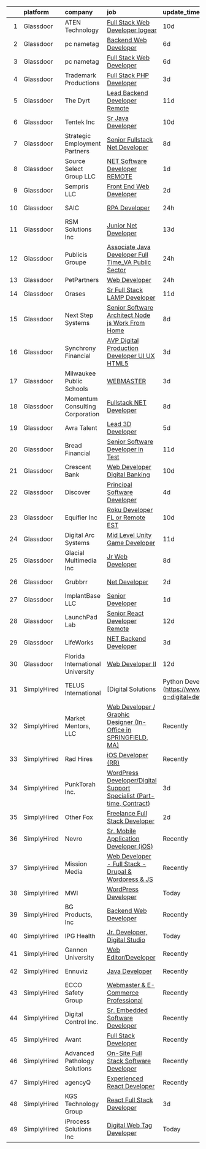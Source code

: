 

|    | platform    | company                          | job                                                                                                                                                                                                                                                                                                                                                                                                                                                                                                                                                                                                                                                                                                                                                                                                                                                                                                                                                                                                                                                                                                                                                                                                                                                                                                                                                                                                                                                                                                                                                                                                                                  | update_time   | location              |
|---:|:------------|:---------------------------------|:-------------------------------------------------------------------------------------------------------------------------------------------------------------------------------------------------------------------------------------------------------------------------------------------------------------------------------------------------------------------------------------------------------------------------------------------------------------------------------------------------------------------------------------------------------------------------------------------------------------------------------------------------------------------------------------------------------------------------------------------------------------------------------------------------------------------------------------------------------------------------------------------------------------------------------------------------------------------------------------------------------------------------------------------------------------------------------------------------------------------------------------------------------------------------------------------------------------------------------------------------------------------------------------------------------------------------------------------------------------------------------------------------------------------------------------------------------------------------------------------------------------------------------------------------------------------------------------------------------------------------------------|:--------------|:----------------------|
|  1 | Glassdoor   | ATEN Technology                  | [Full Stack Web Developer  Iogear ](https://www.glassdoor.com/partner/jobListing.htm?pos=128&ao=1110586&s=58&guid=000001817ab50c20b462eef1c02736a3&src=GD_JOB_AD&t=SR&vt=w&ea=1&cs=1_d4c2e3cd&cb=1655621094843&jobListingId=1007925932498&cpc=87A0A889578C8297&jrtk=3-0-1g5tba32im6rj801-1g5tba32vhaqm800-3266aa13e67d76dd--6NYlbfkN0C0P8FhcjLbx-a9W6kInQRp5Gs6MwFqoj_2HpCN6kK0c_XF_QeJhIGskDCXNahPUKbx614mCGAbkKNefIyOS0fw2F-jGHb8gFfm2qF6cJljmIe7qko4H_8-Caki7Z3erbU4TQ_14iFvMXZcCMHgWJ39iUSctM4xcnR8bFqCWvEHYcOHLuHDQcLvTiNL4XDO5W_Ge9EUvbX_wgXz33ZHSvKiXW-fBr_XjKbLfMZiQZs12QZ2pl9d4rxiYX5m4ZkzNE0cNavZ3Volh4ZLXkaPlpZcit0rE0ISu3rnrtNDXdcukYFQg5eKa1q1aaQJ6xyVCu7tiT1Ps48Y_zu6ej0duotBY0RmfANNIRyI3c5ScaDNgeTmeXisyzC6s6isYoIfcA1PWh1zwwD-mdmcluHzMQuO2ZJ-6hJT6gIl4r3InjqX3ToL6LkRDf7B6brEA3BAKnBV1UZAk_M3W641lb6yUk-yV6HukTaJD2vtBCmfdmnVgK1Py62dYVFLrQctNWWOL4s88fcZqhBuHAdkFJGzKcI6)                                                                                                                                                                                                                                                                                                                                                                                                                                                                                                                                                                                                                                                                                                                                         | 10d           | Remote                |
|  2 | Glassdoor   | pc nametag                       | [Backend Web Developer](https://www.glassdoor.com/partner/jobListing.htm?pos=109&ao=1110586&s=58&guid=000001817ab50c20b462eef1c02736a3&src=GD_JOB_AD&t=SR&vt=w&ea=1&cs=1_220fc474&cb=1655621094841&jobListingId=1007933868549&cpc=2C031D2D3FF29DE7&jrtk=3-0-1g5tba32im6rj801-1g5tba32vhaqm800-82c0b8b9f3275a6d--6NYlbfkN0DFd_m-NIxEdI9JF7hdQI8W9oUdxZLpU-FyRCny2N2m2r4NgZBvXEpIcr2CBnrzprn8CZ9AoCiers3r7aPz0iRaob2hFtO5gO6Gxy4dSFwKwlj22Q4glcFdsb18cuBw6SERgq0wy-U6H6h2kH2AT4oyBxx373uVB1Xrn-VZkFZ3Yh1-V_e6tdNGdCWTVo0Dy7rCuu-9vFYlbyNYAdNljNXYh3nH8rZTohQDTjlzpg43jrGTHDmhQhAl02t3MHAirebhosRYR7gNaLlIoJGc-_guGUmQWt42ywUwUPE0CTwoO65IvUQfyL4LckZiijyyToHzQ2vi20qqDNo-k_p_4LPrIkL5HwPK1eKP4cNsoXXfx3nMiLB7Ya0u--F-cEddUaEgg13I7XDqP437o_gUvyBXXzSvcZbAoHf6S9xVqfZMB7BSu_0CsD9XmLvo0Tzf61BdjABmLxfUMf4QqgW0btINTF9udxVItYwZXFh4ardKgsbX8Ngblv6oi1DonL729_S9dhh1vrMISA%3D%3D)                                                                                                                                                                                                                                                                                                                                                                                                                                                                                                                                                                                                                                                                                                                                                         | 6d            | Madison, WI           |
|  3 | Glassdoor   | pc nametag                       | [Full Stack Web Developer](https://www.glassdoor.com/partner/jobListing.htm?pos=111&ao=1110586&s=58&guid=000001817ab50c20b462eef1c02736a3&src=GD_JOB_AD&t=SR&vt=w&ea=1&cs=1_e3f6b265&cb=1655621094841&jobListingId=1007933889066&cpc=1EC006BEB16B588D&jrtk=3-0-1g5tba32im6rj801-1g5tba32vhaqm800-6a98af52f1f905db--6NYlbfkN0DFd_m-NIxEdI9JF7hdQI8W9oUdxZLpU-FyRCny2N2m2r4NgZBvXEpIcr2CBnrzprlpuhxe--FIFNAsH_JXt4jnBW_rAg1W7QD71fwZcNf8-5OO8j0tEyi4UelHMHdG3RcmROYLMot-AOaBvKBIIRjS4BVA0OFFObBjvTUs9Hq2X5-WRTTEkRlQ2y4BBL0CLdOiXGSViV9j746uf4jFQuQSv4_0Na9AbbRlvLRWpAc4-BVQmmPCqMV9fHcCEes2K3FvRYwZvZg0dox_mhxOm4fUTs9JabipphdlFGHCwXBhukn2Xi51sVjaGeuc37WvzWvYkD0VOF7ITs5AQrAjucocc9HS4f4fatMuH9ljJf07Wh8AYG8EHpmoYBxvNmOCk8h60auU_XsgSK28v9JaWQKqzuUtjkwZpN_v70KFFAY-1-Q7qM5Gau1vjVZzomcIb5FlfTL8XvsB9gC1mVmv0T4DbZ2p5RsPIp6clA3oKMJJ99TdYCLpd2bObd-RjQlucXgYweYyi4udTiXVBzHYagxS)                                                                                                                                                                                                                                                                                                                                                                                                                                                                                                                                                                                                                                                                                                                                                  | 6d            | Madison, WI           |
|  4 | Glassdoor   | Trademark Productions            | [Full Stack PHP Developer](https://www.glassdoor.com/partner/jobListing.htm?pos=123&ao=1110586&s=58&guid=000001817ab50c20b462eef1c02736a3&src=GD_JOB_AD&t=SR&vt=w&ea=1&cs=1_75bd432f&cb=1655621094843&jobListingId=1007942423943&cpc=9C4F014304452074&jrtk=3-0-1g5tba32im6rj801-1g5tba32vhaqm800-67f85a00f70739a5--6NYlbfkN0B4CTDbt7Zn41iKpujQ2awVwoTLYCcRKVTqq11-nwU-kyizyaHZBSQxKbGY7r28z-FQDXAJvGIJR7ZY3DL6SMWnXyQ0CYtqc9IeHYo4YXOxjRucYTSIb_UTgOL7tV4BKwustU-COl5lNHDYVcAynuICiZHYgLTOh2tzOJxrBruWI3jmXnFl9X_lO3P4a9Eq1_VUYhWe1qwQy7DxneeTjqWMJqIU5JJSWcQqJc-uGFn9u3UnRmiSnXVD-VSftK7XpALr9_NT2Ibj8XgU9re2kF4aqLosUU5P8ZZ5LsGHGTp3Xo5AAqFYty7174yG102kPke8B1rZJ63g1Af1xOqjTBNw1FxgXmRmpwOltk-m56Unsr7AXsmDmLhPhkt_H1eYuo2N1fZ8lQ7pdqcGfTXc76c27AIYaDa70De7GThiXFPexmnjd7ZW-rsJXZ9clvc1naKJJPQNDFDqPRgZyMFoAdrZ4i6ZRymJ_2cUxZGuCE-T4nZ-dvwNaA_5hvUSzPZU35k%3D)                                                                                                                                                                                                                                                                                                                                                                                                                                                                                                                                                                                                                                                                                                                                                                    | 3d            | Remote                |
|  5 | Glassdoor   | The Dyrt                         | [Lead Backend Developer  Remote ](https://www.glassdoor.com/partner/jobListing.htm?pos=101&ao=1110586&s=58&guid=000001817ab50c20b462eef1c02736a3&src=GD_JOB_AD&t=SR&vt=w&cs=1_0596486d&cb=1655621094840&jobListingId=1007924794137&cpc=6B15C409718F344C&jrtk=3-0-1g5tba32im6rj801-1g5tba32vhaqm800-ca6822021593ecde--6NYlbfkN0AFaGKiZr_kAHuZ3OrJZNHsT_4fdn-2K5hALt0VUNIML5sawJcDkv0P32jzIuRDqLPu1iKtFf_VVJelU6pWNLy-_fAv9u0cnNGKrcUM8l5qVB5ds4zKKcRpjRD4vn21PIL0Q4oxVvCFosMocLhpsjGD_f589XBF0SHYkSi2Nrzb1QyFTrOhNAXYFDh4q05jf-JI0x0sArhGCsu2LIG9ahwztAQD_L5aA34ZSK68vxdsP7raSXpgEo5vQSi4O8WtR9Kskl3riSaYNucRJ2vVXcw40Ab7hj3h57pjHJ_g-jN15m6E60m3wrliNiJMtgJCVJfeVYXQU9N5PNvLRySXhE3_tgPMIOL3NToTIfOxUI3NO_P_GDA64jSNKR1u6CSk4MZnYnH1Lb6RagHi8Vchvy817vT7ulPIuRHJIYiSbU7uu2IrAKxY7qQ8MR6D18brwtTptgOoTBaPR6NaBSS1_k9EjEqNwiKnUmaE92z86nJAu08CQMkKVpmMFg8PLzhzZHZPWu4o5y8wg827j86OvrM06jgEPNttR5Q%3D)                                                                                                                                                                                                                                                                                                                                                                                                                                                                                                                                                                                                                                                                                                                                  | 11d           | Remote                |
|  6 | Glassdoor   | Tentek  Inc                      | [Sr  Java Developer](https://www.glassdoor.com/partner/jobListing.htm?pos=106&ao=1110586&s=58&guid=000001817ab50c20b462eef1c02736a3&src=GD_JOB_AD&t=SR&vt=w&ea=1&cs=1_4d1db02c&cb=1655621094841&jobListingId=1007926033572&cpc=3F31A6B851F28AB5&jrtk=3-0-1g5tba32im6rj801-1g5tba32vhaqm800-6cedc7d701f33151--6NYlbfkN0CjFA1lmdy0wJ1Qe9I-InJ7XKY3GJWrv4Ih_xPgAckHyl8kzJ1xqjfUOGHzUbWqZoYZg0XWRK9qMAG7WcRvBZ8EH8PXhHrgAgfUnWxrNX2ZxrTZdcREbsKjGvxvepD2YbyyPZARganCK4qxedGpt04mLzkqv-goStaAjOcUZmv7LurNlVXlyI3Dx6K1TZ47h7SXXn4sPucILuUrxLSQEC5O4s8n9V3fBuk77QizaW8WTo5uqVPZ0AwcY1B_rK0BYfVYS4L-KlcSaP3YExnuxUQmdKs0ELKK26kYFy9uaiVSx8SMs93ImyBb1OE-FkLd_WUQl3ABRquDpGqFrMHDlGwMjtjpMt2ndYkxDSHBvASRiduLIJVaorkFuttGyM_Qw1F6IZ5h9J5zU84WwQeeAWMd3vyysFyqmv4N5sWLqXjRseQU9ku5rhGF3moOdAfui9dChVf5q6Ig8qe5U9swvQvxh5ei7cO4BFPj89TZHPODxgv8SLYacXE_fxYfclSxkLc4H4vZGdEGFw%3D%3D)                                                                                                                                                                                                                                                                                                                                                                                                                                                                                                                                                                                                                                                                                                                                                            | 10d           | Remote                |
|  7 | Glassdoor   | Strategic Employment Partners    | [Senior Fullstack  Net Developer](https://www.glassdoor.com/partner/jobListing.htm?pos=124&ao=1110586&s=58&guid=000001817ab50c20b462eef1c02736a3&src=GD_JOB_AD&t=SR&vt=w&ea=1&cs=1_6aa93c4f&cb=1655621094843&jobListingId=1007932109580&cpc=61E17551093C17CB&jrtk=3-0-1g5tba32im6rj801-1g5tba32vhaqm800-c36782258eef7748--6NYlbfkN0B-fTUegnOdPWDV05CiIhIi2qlOzw6WOcAKK9Y9LqNfmuNY1A0kBHRpIHZer5Lsr2yEesuItmG4PiDoSmT_VkB0aWsBn2slRN5kOozmjS22nImROoQhkqM0yypWkb0taiFb8wGj2fUjOELNGaFJGINIkPttTpA4Nq0jC8SlLH8GaBR153ZAwRg3zUtKKOxqOfLrdzinA8qdx5bXexMPTIlH8NMzn6xFuR921LZj9i2N8XTcM5YGOahHcm9r2YEVfjKNEFfjgxb4dGSCz-LDRDkH2e85DelXwKYexC7YJbg7PTRD7mMPqbL_rvHK-VnTQVbsmO_rCjZZmD2s1vTL7leA017sYq9F_XpeflMqFhuSTCOVyD54YiUnmcFbsWD_NrzeC45LHCTRa0IAcj3fJh2QtVmNAUiS5XX3mCcH_xzyMI-QLGG1WgKfaJ5maUt81htTIVJeXFUKLOh9Ww1U2XA31GBsMWWkEeQFYUP9Whbu7k7u3Gy9zucSTCq3mQhWTpJPl_epY_OROYhDHeSoorCx)                                                                                                                                                                                                                                                                                                                                                                                                                                                                                                                                                                                                                                                                                                                                           | 8d            | Remote                |
|  8 | Glassdoor   | Source Select Group  LLC         | [ NET Software Developer REMOTE](https://www.glassdoor.com/partner/jobListing.htm?pos=118&ao=1110586&s=58&guid=000001817ab50c20b462eef1c02736a3&src=GD_JOB_AD&t=SR&vt=w&ea=1&cs=1_9b18ca7c&cb=1655621094842&jobListingId=1007947728638&cpc=A356F292FF34F670&jrtk=3-0-1g5tba32im6rj801-1g5tba32vhaqm800-e4b05c1b1d16c107--6NYlbfkN0Dknu-XJx1lvG7TapgMlWnDguf9J9bebwcn7i5H53jr-eDOtmFlM5ZfTBFOyK9AH4EzbJhcd80y0PSr7mG2SPoVAd07H-zC8wyg9TiDooVdrGp33KJ9jENW9gnlLgbf713Sg_6hEIPQ21mJZBtB165Nmio-u1eGj0pazmtllOVTLckmwVf1p1caUlsLy60C_TgzT2pNqbdrFy5iWHckiXdiQKPpdLXXhGBdjV9AQ30e7qtfqRWQma9dO9ssupfHtA3VfAQ-Z1sFw12D3ctWyhCMlpPYL7aQ_8dPpmoZLC_8NV_N7pR08TNz0vUtmbWAC61NO1y_q1Un_WwL_vftZHu4jPgzeUKi4JWr9Lomvhkp9Mr2hxp1PU8yHRZgZGC1oUedfLdqojkrTbvOZLLBanGz0be_JysBlp9bEsGEjBKOez5LuVXv1-h0FEtxWmOSOB9kFF3z1cBB-n6Rn6UJWUcyaWqeM3MlqAyMxC7h6wdzqMO62Z_EGkNyDNnxqXWT8ouiSzqV9W1AMlDfaL6a4iy1)                                                                                                                                                                                                                                                                                                                                                                                                                                                                                                                                                                                                                                                                                                                                            | 1d            | Remote                |
|  9 | Glassdoor   | Sempris  LLC                     | [Front End Web Developer](https://www.glassdoor.com/partner/jobListing.htm?pos=115&ao=1110586&s=58&guid=000001817ab50c20b462eef1c02736a3&src=GD_JOB_AD&t=SR&vt=w&ea=1&cs=1_70908eea&cb=1655621094842&jobListingId=1007945280114&cpc=3164FDD6030E246B&jrtk=3-0-1g5tba32im6rj801-1g5tba32vhaqm800-0ef724823a4d4b06--6NYlbfkN0BHIfC1zsKGIu0R3teaIu8liT7fbRNLaQeDQfcPJweUK7RAcvx5cHrvZaq392LE9rmh0YLRO8ChPas7D0GQ6eREzTmrSJOu784IygJ-W8HbYE8DtMz3vBJXeqbWQkw2-b6qyx1_Ez0b2jJ2RoNrb6EP8DmLV5RHqJd46zPaT6fD9mlKiukA_6OGDWfoebLoBZVz51gZfZReGRZ71hJkHUZlMOfs8ZzS84LROsqDqQUCIEGD8plMv9jDluDhZTkAF8y9BxrPbXCL6qUBsG0LFULytgS_T1juLHgieCJanuaUMkl_gbskkla4ADhDhk3hw_D_4UbQD0Lltag8rEI_ag1FVbE2-94DTQnf812wJ7Kl1BvAwrt3si4nVoZur3pU3wWd6zy-he0ObloOhLfmGSmOX5gatiiTKwLAz7XcfKij6bVGAO_PO5B04RveE4HVHzEC2A3cjMnwjRFZM6Gk7OhVUM_o3EONr6JsSkRi_rWq4acT1xaP-8a30mJL0VvJAuWZR0T_vH_lDw%3D%3D)                                                                                                                                                                                                                                                                                                                                                                                                                                                                                                                                                                                                                                                                                                                                                       | 2d            | Eden Prairie, MN      |
| 10 | Glassdoor   | SAIC                             | [RPA Developer](https://www.glassdoor.com/partner/jobListing.htm?pos=107&ao=1110586&s=58&guid=000001817ab50c20b462eef1c02736a3&src=GD_JOB_AD&t=SR&vt=w&cs=1_660801e1&cb=1655621094840&jobListingId=1007948753970&cpc=74FD5BE86273CE52&jrtk=3-0-1g5tba32im6rj801-1g5tba32vhaqm800-41ceec0d2ac0ffbe--6NYlbfkN0AauYDK0PcpkAAwvqsYr42ytNXSoRmB0ySYhRIkJ-ozknMmzV10mP9DP3qbYHgEiCgX93U0gQoeD2pbHhZWdTETv8WZEYrOjwNTXTQ9uuK2p6BZ90euKZRsWI45qozuJ61rGNkeZS_u7Hp829VpHryvrKtKHyXuodt8rePJE04dXpJ2WlLRoJmZxj0jIz_KZSrU0BHFoKbKTADAhf8onynLtCppHdjNYouwDWQh_PiTDoean6sHU7eLsHuHRsHtBYHH67t-0DYq7_YBrfTXvF--2IWYLdXAmlCIip5BOHNKlIDzxgLzfnoPVoo1x2WveLMdXCUuUKg63ga3GZrTQ_yvs1pAM1vZmRsLOnIcFjsIZpUnWr5NfSix2bfrBKizzypN-TAaJPLkjLi_NMWsb-7sHyrUjeBW9q3LCGfP0wEaB8OhyTkQ71P1_GLzDgkUxjWiPL1yEtrsxTtNIXI233F7q_6HLWlni7HNvFo0wZkfiiduiRSrNNw11xQ0goT5sEc5Xi_TnbjpcOcnm2aM86POTlPZ-nC5Au1R0VXZNcY0XPi1rCaYs_fbFvb0Y6VtatROGCsWW9cjYUV9XqIZryiXqGdApu4F5pKOxAqdRpP_PiGJ7_BbYOENqsSc8_dc63NSSoTUaED0WJOtmF-cxWkRA9N5dA3ByhJjDiPGxMkM01XfLasti-sgq_ULi89N9re_THYRHulYCx3q__MoK6vx5MBa3jF3IG8-6hT8LjNCsRel3fRDWx5PI-U2cXip39M-aKBoVTSlaH64UX1chvdtREYhhBY3eULsGYjUrXz_n6p5ynqMPS47cg6uofexEWeJjUNcr-7Ns_HEugdNPkhYr-FpVFxaLgELRMhDX3ANMU7rBmcfCu-UYWDTq0CZ60UTvKjwZ_Iexerv5lRwjhb4NoOiD5yfixFywa2nesXRnWwaNVC1UF1ewdaxNo1VVMU%3D)                                                                                                                                                                                                                                                                                                                    | 24h           | Washington, DC        |
| 11 | Glassdoor   | RSM Solutions Inc                | [Junior  Net Developer](https://www.glassdoor.com/partner/jobListing.htm?pos=130&ao=1110586&s=58&guid=000001817ab50c20b462eef1c02736a3&src=GD_JOB_AD&t=SR&vt=w&ea=1&cs=1_5f07bcb9&cb=1655621094843&jobListingId=1007918526706&cpc=632C08DE5A4EA969&jrtk=3-0-1g5tba32im6rj801-1g5tba32vhaqm800-4a42ecaa3ac6d342--6NYlbfkN0AiEXHS0xdYoQwXybiHBjbLwLkoEHteLdPS1xmybkl80_SHnwhiAZgo2wwJ7NgUw1B_cWOcmhXltPpz7ptrl6M1a7zKs619g1uHgV_HR2fOTJfdpdBLeOGSY_dfyoVH1X1pqo_W2CT8eP9r7Oqyqt2BSzFl3yQg7Pt4MKK9c2lyX6FHqcjS0aL9HVaL6Y3EmWhdAdgfTWjalcJ7zLZCPUMiGsZWAx0hk4P0CMFvnNHAxr4BRW1HJcIY-0N8UCvRiPJTH3SWWnPd5FJtJ7r5R-xFNXRG0VGpgDMF4T8K96U7lCVZNBc96w-kpyQX2VIxSJ5Bm6kuVJBjf5wxdMgWaHMgP5cOCF3J6Vyi2gY5D9CDyZPo7GsAj75WNdVicTEjckVWB1QBZqHoFowlvtbAYEvwFad7pUNrnvHM2qFjyszLgmesdngfn2V1SQvBAz1J83w5up_PYH6AxnEVHWXhcwXVt7BXQ8WwGifn24q9XYVS8TbDTXuD7srnQCuVrxu_ZUFjHmyVPjlchSJWWIQQL245KkB9pX27oo8%3D)                                                                                                                                                                                                                                                                                                                                                                                                                                                                                                                                                                                                                                                                                                                                       | 13d           | Rosemont, IL          |
| 12 | Glassdoor   | Publicis Groupe                  | [Associate Java Developer  Full Time_VA  Public Sector ](https://www.glassdoor.com/partner/jobListing.htm?pos=113&ao=1110586&s=58&guid=000001817ab50c20b462eef1c02736a3&src=GD_JOB_AD&t=SR&vt=w&cs=1_3d5ad995&cb=1655621094841&jobListingId=1007949146449&cpc=7F406056C5176881&jrtk=3-0-1g5tba32im6rj801-1g5tba32vhaqm800-2c03e459b9eba05d--6NYlbfkN0D_XFSRfOpY7hhzl86VUrgfgdzYRVdqdkK81Ka1OFk9ulaUqRt61AoIZ8w6bSQCPyS0l1107fYrRw2bM6w3u5KualwYIABvUF1Rpb8731zkBo39qmVDh49m13oqWVkJOuxlpgsnoqptQ39ZWg3uZljWNoaKMCXOOLCEuqedoMN1FhlOkCWFlocUqnIkLuhRt3SVhe6KZ-Lhn87IRFOqNcIejjP6HYR8XGvsSdKvkSPpwPFSnxYRXynlWiWVPF1ezGFYOnzarKT2NHqwEc4A6ZMPEYt_iZqntCV_efUyZh8dJsFMy4TnBSbFxPoycLAjJR8-u_qu9PiA9rMuVIiPJF9xtWVYozhsI9Q2348YEitXqPITBVAsy6h0jlM-WuoKpE9ReQwDkL6se2S8TI8UphStBePXZ_YeKIyfq_YG9t5u65J6oeUMObukfb6fobPcAIbCqUMbiq5IIpFegetgJUHytPF0K4R4tVz0pMOX8ZBPWOk66y8gq4kpvFdbiEQKswV-SD8WOBy99Qw9Fa2Mnv7v2AEX1medhp40BuMA6SqhHik0AVr_6YWsot37248pN1ZVrVcJCSNfJBjdOfd-JM4y5gP096WxgiQQL1BjqE9h5Su6nsh6tV7PF5z0cbE29VA%3D)                                                                                                                                                                                                                                                                                                                                                                                                                                                                                                                                                                                                           | 24h           | Washington, DC        |
| 13 | Glassdoor   | PetPartners                      | [Web Developer](https://www.glassdoor.com/partner/jobListing.htm?pos=117&ao=1110586&s=58&guid=000001817ab50c20b462eef1c02736a3&src=GD_JOB_AD&t=SR&vt=w&ea=1&cs=1_7f5682b6&cb=1655621094842&jobListingId=1007948726865&cpc=632C08DE5A4EA969&jrtk=3-0-1g5tba32im6rj801-1g5tba32vhaqm800-f751cfe49a111d86--6NYlbfkN0CptyWHVEaJ3gWQwaglLcCdOQRi5tEfllewmuKofgYUxum0knsEFCwltmb_0cVlz7EjgY2tyOTuKXnG-ckoUtVXWZ3KIbrKMr_Abv-TTxFyMX-1eZOCHOn70PaNOSLEeV0rn8WaTp3j0NtdICVqzlY-PxrGv0pZ5lHbas_ubYBWj2joGKzxcl81dhkUyHoSCVutIqFNAUWxHV7FHbXd-Sg6AlQSmfl--4PK-N74fK39G9L7mQUy6bQPrawQFqXClr9YnCWAGH4m83haOtqX8pSEwf4gF3ZmH84oPWVdV6krk8VXramzaHMQ8sqrMuR1QSA7SDt9rxZq4B7eMQ_vkgiqVbX1iu0sNFBuf0G6rWSVtCfV7sgvc6l9Hlkc_ZiBXhJOpqrNqHtk1Dsj1r7pH1umIxh9C5LK6aV2epnuHUrJKXIX8bLUxrmQ0n76Wm4XWN6XViABuedSdxb_3pO_McJMSXL0A-rogejMYL3bQmffJEwu4g4u0kEs_AIvjOz9Los%3D)                                                                                                                                                                                                                                                                                                                                                                                                                                                                                                                                                                                                                                                                                                                                                                               | 24h           | Remote                |
| 14 | Glassdoor   | Orases                           | [Sr Full Stack LAMP Developer](https://www.glassdoor.com/partner/jobListing.htm?pos=108&ao=1110586&s=58&guid=000001817ab50c20b462eef1c02736a3&src=GD_JOB_AD&t=SR&vt=w&ea=1&cs=1_5015c208&cb=1655621094841&jobListingId=1007924851332&cpc=F929909D2225707A&jrtk=3-0-1g5tba32im6rj801-1g5tba32vhaqm800-6c7decde68da61b5--6NYlbfkN0Db6qelecMVkl4ED7NDjuH799SHfUD0fjmF3dH_sWTV-WXtS5jkDsUffmc1KwtxoPn3QB_Vz3lr1m13A5jvNwq2CzUSG7oWjN-bjyFKQ62Ue5SpHd-bCl4LAQttKNTyduXXUk8Z6KN_DH97MjFaogSc8mXqg0PAVTGBWl1ZzRI14lKLzI5F0wzkPYZ6pAtJlTW8PWSB_COiKuzCF6VU-NpBVy6z2OJWWvTc6MTKAuSB-6V4lryDuW6KSekOqYR-lI2bT1ptErLM92n8g2AXJiyy5m7y4qiyRPuIyxaxUTf8YsTHTpt-499_13kYnzwIuyzwHVeuU5BdjL2mdbIcJnqzwnnCd9qWyFfqH82PPNIE-iQYCUzDiEgHCBr--TTOGTbHhjXmOWQd5qimybrQTAOzC5OxFqQAD8x6CWipO7Jt4XdlvPF13rDfQ01AqX5xP3SE9PUA_5GbvvWCJ6lgjuJOfIpBBih5zKDriA28ld_X_aDby3FyqZBQDdeRqui5n5_Mq6s2VpYmIQ%3D%3D)                                                                                                                                                                                                                                                                                                                                                                                                                                                                                                                                                                                                                                                                                                                                                  | 11d           | Remote                |
| 15 | Glassdoor   | Next Step Systems                | [Senior Software Architect  Node js   Work From Home](https://www.glassdoor.com/partner/jobListing.htm?pos=110&ao=1110586&s=58&guid=000001817ab50c20b462eef1c02736a3&src=GD_JOB_AD&t=SR&vt=w&ea=1&cs=1_48055c48&cb=1655621094841&jobListingId=1007931709589&cpc=5AD91290C07BA34D&jrtk=3-0-1g5tba32im6rj801-1g5tba32vhaqm800-25cbef5164ff4fc0--6NYlbfkN0CKgvS4s_uBktsKEiEAZi2bJDpOvi088CPgpgQhjoHx3Vz5-_tOc7uDiIAQ__FM9bXgLVgUf80-5juVZSFRv4qfeL2VJ4eGbnZLHrnK4Q9xBCsrxsicsi0hFDym8jhp-Ro0A6D2mkj52gsYU-om-__dB14xQtwtTiHBN_DSPeUV8YLWTCT2XGI7xctgeCPyoc1zsDfgI2IEbVmBhddgRCd5EEZnpkR6fvm_Bf4lhPiHT9l7sFoY30GmjHpoBg3QPywpyEMbPIR7Q0EfPkKQqA6GiJ-PMF8Fi9iBAuV3VgZnw9F0Xo7EaTBkChCHVd84khe5DJmSTq0wtyL-GgV0SkHauVJFvG473YyqDLlncgCsPVLXcw_JCsSK9jEaAANk1mYrgLzcWWdCWgJXzB78VNAtg-zAyXz7hbkuaBo3HNARY0rdNJVRERsA1t49NGMUS61JQ7DpAQCRLA2wydk1fyMr5EkU4EKvbNkkicszSGHlYa5u8dxpX85wHA5HPk9RSmiV-MoVOLIcuwSEO0LlMfPDcPrEObn1Vd6XViDMAJ8BeQ%3D%3D)                                                                                                                                                                                                                                                                                                                                                                                                                                                                                                                                                                                                                                                                                           | 8d            | Remote                |
| 16 | Glassdoor   | Synchrony Financial              | [AVP  Digital Production Developer  UI UX HTML5](https://www.glassdoor.com/partner/jobListing.htm?pos=127&ao=1110586&s=58&guid=000001817ab50c20b462eef1c02736a3&src=GD_JOB_AD&t=SR&vt=w&cs=1_a05f2d01&cb=1655621094843&jobListingId=1007942047981&cpc=6193B0C32834B022&jrtk=3-0-1g5tba32im6rj801-1g5tba32vhaqm800-33e56d2d56655581--6NYlbfkN0CZG6bN9ZaS7H2eqWBwsQ2GS98cHcHTG0eJFlxnPWv_gX1F6BWyKIs4Liv7UGXuRoTxGsJTQPYoeKHZfQJ1wLZadbnx-qFn7GOzzupUVdS-gjxnizjZj6Nvh47uDEDWT6amhbK90WWZ64TUNlDS0Bnz2o-iB4f_IYBXSX5sjKKtF6hV0Fn4Q_b1hwzOHLEPr-JgO4yw4QS9ZrTfGAUIUvwiwjop3-uzzqEH4zUbckNq01-VIxAY2LC6rAfFy449y_i0BYvk0V4IAA8PiO-_N10mqIM9UdZl_r1NgeE23JqAyenSR07VsOFsZYTDCwTiBoQtJBUar3cnUeLUyCPd4VX_Zms4OMhyOo3s_Ua7sEmrMlIXNm3TRSMFlbwpox-AULssj1oKF9ICwGUQ9oSxAKJoZU3VqfElOVfVLN_Lq4rzuUegjL1-1kfCFHaRorfd6363BMqKquHu8-ZJS4L8KBzGWrpviMo6YjusXBNKPmnyDQiZTfW3dRYgG2y69EoOFj1pFTlmTZgZFUbIOGcnYfLKL1cDzGgdkSUdiEyM78zJEsF8J2D1VuGcoFR8hXiY4Mv_his91YmtA8KkC9RnzaJShHonE0Imf14h9R42o9hK7OF9_aviP7gf5si5E4gV5fvHIhLQBTM5JWeSNO83HGudLH3BFGR1Yx_7nrEAgfrRUxjhXXxAK6t49-82QJ7yupTO1LpPjIFwMftl3RSA8z_Cmy0W5-VeS66Xs5UIv3IRrWPWtAXVgcW-AnpWmXBWoGH2Jh1xmWFBSoHios4hv7AtUkBOUEz1lVl9Z0dEXFOzNMLOADAilAwBQDyDPbGTOe_rGEd5GatubAsp9Pv1vBbEnZOUmTZmJSwevijSQIHXvtb5ObmHi0qeVVlW5n7n5arpkGUBUTPv3lQy5n-SV6dZ2gQ0Vi1j7PJP-2iUzWEg2Cb24V-wD0QG2ub08SlzO7DRpuncXiQ2EC3M_awe3eK57JxXKD_xBvBiKm2MiCSa7AekBUn4aqyz__gojG4ZCtwjXw6gmIQ0sSyc6Y19SWgBdyLRfr7h6irFyytk_xtEt4m0PzL_5RjsWNI8To60g9nzkLM0GmXWTHQsapg0yWIu8yiXjWVYzidEkERd3CkUVYqhCMSI5l27-bmy67YN8TlA01qZ8tQOdJ1tcH67aVW5GQEUi7RkShsrHAYX6mEi-ADrRERYyevSO2a8tJbDHdR5uhkyarX8fymzBpx0a0rr) | 3d            | Charlotte, NC         |
| 17 | Glassdoor   | Milwaukee Public Schools         | [WEBMASTER](https://www.glassdoor.com/partner/jobListing.htm?pos=126&ao=1110586&s=58&guid=000001817ab50c20b462eef1c02736a3&src=GD_JOB_AD&t=SR&vt=w&ea=1&cs=1_84b8f3b2&cb=1655621094843&jobListingId=1007942084564&cpc=AF1E4A3695F490BE&jrtk=3-0-1g5tba32im6rj801-1g5tba32vhaqm800-5d61ff3fe05136a3--6NYlbfkN0B-1gesSuP4SarRAYtgz5HkGKPGzFkAyh1NkcdlIWkJ0IQ6xtEMWVdlshU776-BTBj3nU9btpMWUoaNsywHB0RIRw0B37P4wRL10EWLZ0BQy0pHE0YryTPYqKE4VOX1ET6jcu7132SqrCavfvwQQLNb3y8LzVfY3xJIzCtqal3ZIOsTrY3RVOABlyDqP3KFVCrzbiB83RfXRI7M-BtbxYGf9_YoaVCj_czV2Z0OBaX3uNq2-CKtQkiEND4RPkeshcNyg7IoqqVc1zGoCf-sx7JPInbvOmTN9p-vKv1e-cPfoWcLzRfeG51Bd3_vhPtjJyrSrApN3paVCFy6H2ZW9fpiBE88fY0oY5SAzw2CIRSpBjVPQznnovWCaFfNiBPYsqQreSYyu91wufQ8z-F050OdWR3i_XQxSBho8Xo9sb-KTbK9AvqWaoC1n15x4K-JP2lk5TTG8BxpFrH0qzHR4qEWMMAvCRN8i3p1axRyqqaVg4VPOwOd67-iry1YaQ2AIRtkIAurmrlijA%3D%3D)                                                                                                                                                                                                                                                                                                                                                                                                                                                                                                                                                                                                                                                                                                                                                                     | 3d            | Milwaukee, WI         |
| 18 | Glassdoor   | Momentum Consulting Corporation  | [Fullstack  NET Developer](https://www.glassdoor.com/partner/jobListing.htm?pos=103&ao=1110586&s=58&guid=000001817ab50c20b462eef1c02736a3&src=GD_JOB_AD&t=SR&vt=w&ea=1&cs=1_d4c39f00&cb=1655621094841&jobListingId=1007931759030&cpc=8E078B77C4668316&jrtk=3-0-1g5tba32im6rj801-1g5tba32vhaqm800-062ff1be2b607546--6NYlbfkN0AZiaPZyccuKjlre0e0RaBFeO48J0QExrO5hcuLctOVaJEbtQVSe57okqsxZ1lfYF1P3f4Ez9kgq9TieDsrBQhJjxAMCzrOewFvWi6IZgj1u_YzLdGSigyiDKgczbCxivQhI3why7h1LoKH4nk318tdzj9fJjfyhDmWpvllWVrB7W0Ch0KJEtDlHF0FTYN4zrAemQAoSvkQQjzIQS28rFcpuynoWSOQfzZGvyYgVJrDs6eMKu7DwqqzVY7cSuJFN6e1DXDQ6PhsUG898N-qQWsKslYK-whP0EzvkseMnYlLUfxeRIcC-6t6IZ23XslkJhshFDfRH5pJ_9QBqlpLAnUpkUWVUbs07RUsHD7NYUwX82k83pog6DhnqZ5y4JfnLdoNU2zFdRNoZizMIX_axykn8O4vYeGcjNPyBU05Bdv35sRnZdapxS5rVGn1sOddoNfYJ4pSlYMBf2h-ZKQy0vvD2D6xbzLaHtUypvBI74qHZguHTWhoCJTVf9bISvNNryDU6QqN4GQsHA%3D%3D)                                                                                                                                                                                                                                                                                                                                                                                                                                                                                                                                                                                                                                                                                                                                                      | 8d            | Miami Lakes, FL       |
| 19 | Glassdoor   | Avra Talent                      | [Lead 3D Developer](https://www.glassdoor.com/partner/jobListing.htm?pos=121&ao=1110586&s=58&guid=000001817ab50c20b462eef1c02736a3&src=GD_JOB_AD&t=SR&vt=w&cs=1_0b87383e&cb=1655621094842&jobListingId=1007936324954&cpc=88C71AD61D38E582&jrtk=3-0-1g5tba32im6rj801-1g5tba32vhaqm800-d72a9d5f5b134c82--6NYlbfkN0B9-418cCXRzcGI1omC3v1wRgm_AezucpluatJafpVZg5tLBFTmiP1LYryusOQq5x7ZuY0GoirngUiOWEbF1Nj6pHNTgvggm1rQIm0zxvLYjukBIndfO8dWcdoPFkwyIEvI2gRzRtJn5geWj6iVV73J00hE-49UoS0BC89ps9URCMv2GCUQcbxfH141Ez3Jf8r-LhgKT5C9jv0NAazHlXgT3-z33zYV2nK8zGnntzzthNiBSFmunq87rl8sO86BNIaXxO2N6EhE1At6bci_K9nyEI2u-b-GQvXPU9_XhTr3RVaWo61MDyH9PqMSPn7xeTswYvC1ZWxzj7wfmoRIovWE-X1-JWzKcDDvRIqn_S4krHUBHWBkZrqcad2KUabcC5UMMvJp14i4Y15wOhKdWpi_egGDu1cVitGJLem4NOpS7Wora-eVHCOOyw7-_96iCbi-b7zmML8PWvAxmMAAQvfd-8-_dvlPLyuyHqAixh1ABK7FaU0wGZgatwJt2PgVuGnu7W0NAco-VR6_KPZf6HapuxHx9t0DF3LNX6vGezLm7vDBnO4oUQWoXc0jt_PhYBLwYgzPaC7wabAH_bemdWWvd75Er2-N4gaKvSapHTkQAw%3D%3D)                                                                                                                                                                                                                                                                                                                                                                                                                                                                                                                                                                                                                                                                  | 5d            | Remote                |
| 20 | Glassdoor   | Bread Financial                  | [Senior Software Developer in Test](https://www.glassdoor.com/partner/jobListing.htm?pos=114&ao=1110586&s=58&guid=000001817ab50c20b462eef1c02736a3&src=GD_JOB_AD&t=SR&vt=w&cs=1_cbebb38a&cb=1655621094841&jobListingId=1007923564499&cpc=4D489A1B82E31BBF&jrtk=3-0-1g5tba32im6rj801-1g5tba32vhaqm800-e202471a207445f7--6NYlbfkN0AwvANggVW32WAW51A5GvPv2wUItpEiHGaiFTZWbMNSTZzC7NyiR99zYrm1er4w05N5oVvD9oXb0RhZ7axGwLVKJPlibu0uMkEPcSOrmPq0XjoJAaXw49sHBPArvE_-9Q65y-XTu_BE-70J6Zw2mzIP1hT_wWdGYG_8u927IW85a2uu7m7_3EtkyOMaD0POtWNRRD36emURz7TEDwbH3RESTpJSFjpNbtbQ3BxewPDTd4i-MXt-pludWFCug5cuYtwDAtSKH3rkbS7fwb2W6Op5C2Vb6t6-BXnNZH96GTf4jUMDmMPVoylyHqw4Mpo1dayFnpbcVZbrNspqcv4DDAcPlruG_0nrgmNyNN1hWG3rAcSZ77Nywj-WRu8DjTbFUMt7Vq6Si-bW32amZuQon3yyXUiJCZ6yYoEAgfcJNal1iZNaKTvFzElo-NwNiPypa7PPlDVIMQC-ae51snn_iI4VdbUiLrnxkkgF0DF6wRgM3mhyczXKQjHBVrpXxAL8jeLZ11_UelNAkITct_1QkzNJduJ_5MNYkhtfuZRCVyBDy_OLLOWi-ct0QTqP9liOF_jjZ-FQQZjo8-HMMsK0jzTk4Czyhxb0VTTfTmZXJMK--wL0Nn9tScmao_2ey2dSCH4%3D)                                                                                                                                                                                                                                                                                                                                                                                                                                                                                                                                                                                                                                | 11d           | Remote                |
| 21 | Glassdoor   | Crescent Bank                    | [Web Developer   Digital Banking](https://www.glassdoor.com/partner/jobListing.htm?pos=102&ao=1110586&s=58&guid=000001817ab50c20b462eef1c02736a3&src=GD_JOB_AD&t=SR&vt=w&ea=1&cs=1_71efa9e0&cb=1655621094840&jobListingId=1007926170317&cpc=5D41213DABD2E4BB&jrtk=3-0-1g5tba32im6rj801-1g5tba32vhaqm800-3e90e8d489a13c2b--6NYlbfkN0BRbFaIdT8efWeXnA80-6jUz6bCf_OXJWiLrKt7kfeWRCuBM77_80HCvrX8w84S75d6yZ2WOU9TAE-quMWNfGT0YZ_EdmnArBpT4Hk1p-poM-WVr5qyXuqbTOgwZMLPwUR8RYkifXjgezDApCRVlo21PM2_Iu4ZrpboljlxAqpvxnrvpGqC7cEzPQwtwawI1Mdr8tGvZ0pcUxNGP9tABhm232ZHUZsHCMWOyvktEDLeD7w3j0BiG6sDgdFx8FbUZgA-n_W-S9ywhs-4U1CutgR4dbzixQzIaV3oImRnKibF6L0_0l30j75H5Pg3-cxcCIX5Spnnc1tVLUj7LEIdye3U_SMnyC69OZSdaixO-hCXLqNoqtuwF9DKm9_XhbenNHX0cNUJpt94w1pmKi65G6S-2Al-92a8GhHLSyLPWTnWQn2xe0t4oKKwI5VXdFWoZrVOzQLOndbihjl9gNRYBXUaAR7fAX1o7Dw59ymtotExcZxLKGvH14ciJFby3UBPQJm7s3SoHOS71OPNv4-KdoAN8pE82B-QCl3PHA8s244EFgregJPb9RuU4xhwfktjtFhlQR6DHxVdCw%3D%3D)                                                                                                                                                                                                                                                                                                                                                                                                                                                                                                                                                                                                                                                                               | 10d           | Carrollton, TX        |
| 22 | Glassdoor   | Discover                         | [Principal Software Developer](https://www.glassdoor.com/partner/jobListing.htm?pos=120&ao=1110586&s=58&guid=000001817ab50c20b462eef1c02736a3&src=GD_JOB_AD&t=SR&vt=w&cs=1_c6bb566e&cb=1655621094842&jobListingId=1007940034327&cpc=8B69257BFB62E45C&jrtk=3-0-1g5tba32im6rj801-1g5tba32vhaqm800-12799c1b81e60ad2--6NYlbfkN0CTOFzGAMdxw_GDsfUcW4vMT5hDSyEQFK4w-Qt2OSLgh_shl3NEHgMisItXQwEjVMI9wfBtXC2JVe8EF1a_sbnwSmKEN3tNksFB6XLA7JzsI2rhr3v6l4pmzAfoJRETiovYhTBI1HfeRXmYlaZou_vuf3aru-VO1oBAuPahM82HjeyCUprfxYuM33sctpOZvrqOSfH_BZ3XfmviEYuHTaPdzoFcr_hWnm_2eydoke3_Y6q-lZvfJR2a56gefsFoX_NIWbMBmUxnk0BYoscURQDbXtiI_YmG49auRCL159e9LAH84YBSo6fami0mPv8QDRfXlsNhiFXKqVLJAmAxBaIVqU4cJQKezQ_ofeClBSrRzalUVvbL5HQcHuAK1g2S_f-hAK2aEesRkkcP9PGeVRYMkljkscLbTfW3kaAB5RsVdGoWtc7KSl4WTIwuG82tlGLejGugscGT8-cdsbTKCOeWwuXZ6DEYFtBzI13wPYDsasAqE1NFnPBApMMpkcuS7X7Q2f8sX2mF3O6JhwKi4W2tO4vx7ctvXTQctRcBk-yagg%3D%3D)                                                                                                                                                                                                                                                                                                                                                                                                                                                                                                                                                                                                                                                                                                                       | 4d            | Riverwoods, IL        |
| 23 | Glassdoor   | Equifier  Inc                    | [Roku Developer   FL or Remote  EST ](https://www.glassdoor.com/partner/jobListing.htm?pos=112&ao=1110586&s=58&guid=000001817ab50c20b462eef1c02736a3&src=GD_JOB_AD&t=SR&vt=w&cs=1_5fe01c01&cb=1655621094841&jobListingId=1007927008658&cpc=8CDBB1EC89CF7160&jrtk=3-0-1g5tba32im6rj801-1g5tba32vhaqm800-63ee4ce8e0aa1459--6NYlbfkN0DimsUkPshKL2XfynBwA5SxRD7fH9IgJ6mWT5F5bx55tz5R5BeaF9jCeGJXtK7imSa84T0vkeMO-O_0LgIsNYRE77cPJ84GthSD1PyVHUKY0J1OqzabMcYdHXGe5oM_uXC786um4i_PFiHrYHUE__JIt1ydM5ezYd-cTI_z9CP8HdhiIJ5Phj5WGYEmPt5uVbA3hn7ObaSNGnghsl4BvD2LOfhXcCkEi_gwMOxYrhl06KLHHVyp-hq1hzSbGPibiYZu5yFEAEIwdHeOurTkKOgZx2pzLIasp6TxI5FSI1L97uz0cHZUDZGLRM2JEP63vGkkX-86m4VRTcwsBN19UJUJ5Twme65wo4hpBsAjFgHiJCvE9i11IPzDztXR_MfNx3JPW7vJdh02Tq5MGiS0-xwFrQlMSsph9gAlre_R1zPz6UDodVtIeGvu1eky8x7d11OOUSffCAnq8VlKkZAnZzjEnqijQT47gXnnkH9VAgY7ckl6X4dUEIWE-CIEu-U9oxrFbqq4T-_fj3hrxlpy76DAhYZT97AlvG12r7Y20O56eeqbNFkEa_iXdkQZNgX3mGLp_MjCGts6DEwvHl9qI3lTJA3U_lyvTNqdLTOdRXh8nxyrFnmz3Rs9)                                                                                                                                                                                                                                                                                                                                                                                                                                                                                                                                                                                                                                            | 10d           | West Palm Beach, FL   |
| 24 | Glassdoor   | Digital Arc Systems              | [Mid Level Unity Game Developer](https://www.glassdoor.com/partner/jobListing.htm?pos=122&ao=1110586&s=58&guid=000001817ab50c20b462eef1c02736a3&src=GD_JOB_AD&t=SR&vt=w&ea=1&cs=1_03391d80&cb=1655621094843&jobListingId=1007923414564&cpc=632C08DE5A4EA969&jrtk=3-0-1g5tba32im6rj801-1g5tba32vhaqm800-5bbff25c20dc49fd--6NYlbfkN0BKgzQyzTF1Q9mOsR1amaS-juVGLjHt5Cdom-gEF9y-xeJJUKVdh3iJOWmIv7rBeiemaoO3RU2VpK-ZRE48GAvBS9W-Rv4dl4d1FhjFLexn2k4yR4XAdhp_zSERE7F6SLqHyAKsVFrHqgBWmoSd5WJYzzcaUbZj3Lw3a-z6ycsFcUHLvS5f49maLn9fjGxORjXStqaC6Ijv17oog_ywFB5RaM4vy6lLGHXzNyf3C-lTjl3HiEtts_GNgVxk8IPLZPIdKdRxMzwVDioFgtuZwLSbdy6ufMDUz7BPQnwbV7F1YIZqo7bRJO1ZvuWyEeQoPeHqA4Zy5RoD4bxZhLcUmNEdpk-O6cWhi4jkmsaU361zDK0vsxYnsA-QKzIij03LNUCS2g3m07VpYhdKCSa8cbwoNqdh0yMz5GMYGBGxPDQcqE65QnOnfdEsvJClBydVRyWF6lKx3d2JHv5G_kSt98YNg17sb30NSScU0GDSbbL4v8KWSbNuq8MvyXsthkny2zI7TY-unvEjQg%3D%3D)                                                                                                                                                                                                                                                                                                                                                                                                                                                                                                                                                                                                                                                                                                                                                | 11d           | Pittsburgh, PA        |
| 25 | Glassdoor   | Glacial Multimedia  Inc          | [Jr  Web Developer](https://www.glassdoor.com/partner/jobListing.htm?pos=125&ao=1110586&s=58&guid=000001817ab50c20b462eef1c02736a3&src=GD_JOB_AD&t=SR&vt=w&ea=1&cs=1_7f593364&cb=1655621094843&jobListingId=1007931659080&cpc=C891152315FA1AD8&jrtk=3-0-1g5tba32im6rj801-1g5tba32vhaqm800-5eae75f02dfc0729--6NYlbfkN0D3y_NHhxzlQYlxmZuYszDEj1XuQYAya5ls8CWyRR4MlJRIHMyQgDj8rq_060esx9nRkydJh7aHUZ-L71j3mSCjJflGkiRCYpHBoLitI8ZwuLwrQT_6G1BzZg_vApahsMa2Sq4JzypsuDoedCy9qJu46W7GvnzQJDLUSN7WNg0q9r_Djd7SexnF6zfuIbcqsb1GdZ1w4yJW4c4f1miXllo4vIuvcapg8EGsa0ZTvAtu4QSXLRf-SjxCndYgsK_nhQhhyiaxtYzQ8JiwshZkgPRcs-uxdLbykAxMmWu92prHqt7nO9N7rOri9Qy050u4InetIBU2xddz0j_ctGZjsc1YFVVGWuJ-S3lO_iSQX1gbj8_EIWyZIlJ4qYCfT2afDq1KL64Lqp6Lsl4a9ZDx6IP3vrJn4-9nprPXr6WKaCrCrbvB8d8qEZB3SNFFcYn6KTDHapsNaiCyTYxE6NFTDY3-Mzxas_qghsS-osME0L73RQsru48sh3gS)                                                                                                                                                                                                                                                                                                                                                                                                                                                                                                                                                                                                                                                                                                                                                                                         | 8d            | Portland, ME          |
| 26 | Glassdoor   | Grubbrr                          | [ Net Developer](https://www.glassdoor.com/partner/jobListing.htm?pos=104&ao=1110586&s=58&guid=000001817ab50c20b462eef1c02736a3&src=GD_JOB_AD&t=SR&vt=w&ea=1&cs=1_33630d7a&cb=1655621094841&jobListingId=1007945028809&cpc=AE484BB564079092&jrtk=3-0-1g5tba32im6rj801-1g5tba32vhaqm800-8bff2cc6ba317544--6NYlbfkN0Dn_qMdamEi-w-a8Px3espZ1AbXQiQt2eTaaQ6YPWEsq0Iol_h1DDuvhhMPP4Rl2xWx6mS_23fE6BoWfWAnshRXv3m4bloKgE918IvFsFPdtB3Krfrq1-98AgbsIPPMgq4pRjf2pJNVPVh0cKC6SQOUyVtLZE5JdXi_sDMHv-8hHWk29zELHrX8XSXF4Xg6X5_zzGODfHboWkh_GouSaTW3iuIt-l4XcFPguhMJ03mRvlxXKjHyoEfufO4TD1NCW2L3AJNfqZI6-UtSyUmrKqRYVA3HHQC1ovT1njI5hjoDgM0NO1h54O2rzNbM9DZGYRsEREnn7JPM8-bVkGzkPMmqR19a1v-yRxddEPHD2AvCAx8ZH-JBdTREdBL6RUGoUF_j6tF_MRNlJL7pA85bYF_cawI8QPjnBfiXhVZDJvhwJafzS0RrS6yjUvMwpMTP224Rv1IdLLRsNmBbto6hXXmPBT8qtsqKLngw1oPwnZrVh6eXBmyR6z_FYHNtdTGn2Q5NeVEq7xFi6Q%3D%3D)                                                                                                                                                                                                                                                                                                                                                                                                                                                                                                                                                                                                                                                                                                                                                                | 2d            | Boca Raton, FL        |
| 27 | Glassdoor   | ImplantBase  LLC                 | [Senior Developer](https://www.glassdoor.com/partner/jobListing.htm?pos=116&ao=1110586&s=58&guid=000001817ab50c20b462eef1c02736a3&src=GD_JOB_AD&t=SR&vt=w&ea=1&cs=1_3fa74f4f&cb=1655621094842&jobListingId=1007947368836&cpc=56632219D727AB75&jrtk=3-0-1g5tba32im6rj801-1g5tba32vhaqm800-e1d001173516ec96--6NYlbfkN0Cd5ZvLdai7cR0fypH5_WiGezUQesq24dbKuF0ly35ya-DdLtg6_ErMgf3bu1Sh4Y8bQjtL_gc8Vas7SqGHc4NhwOCI7MPRZ9yBhrTo_tX0UynR2sSN5uBpnMcZR1SGORbwmRjpcDryE5BkJaxOPxEEJtW76mymsc1dGkC9pdZj1Km3NmlT-BoAb8dE7UKINM5XdqmE39JS9nep6AWnoT45xi7Xq6oB_AIsGMz_HOxgnJY5EBVO5Ui0X-FkRWQbhd0Hf1Akh7j9gYmzKzNV0VUS-kdOgczSxaKmbkl44pTjypDiEyyjkURaBcjx4gfIetW6LQx6RaKFdl6_WnYsdDEG8ED9t-24nr5ZFcnwkJ0FNO7kzVbH5MPOE1ynYNB3ulkdHqXd4BtbsXRXJsl-VL03dHZvrdiam7UuxYJrM7LkiD0z5hs5S8JzwNweIhymlG9pML5e0mPXf6TCxydTgfiKJCoMPhV0TFZUbthrjgqr23reROZVqYJmGGmeZkMdGOG_rxShMsx6Qw%3D%3D)                                                                                                                                                                                                                                                                                                                                                                                                                                                                                                                                                                                                                                                                                                                                                              | 1d            | Remote                |
| 28 | Glassdoor   | LaunchPad Lab                    | [Senior React Developer   Remote](https://www.glassdoor.com/partner/jobListing.htm?pos=105&ao=1110586&s=58&guid=000001817ab50c20b462eef1c02736a3&src=GD_JOB_AD&t=SR&vt=w&ea=1&cs=1_7e0a0a67&cb=1655621094841&jobListingId=1007920963759&cpc=0AD3DB1A95BF4639&jrtk=3-0-1g5tba32im6rj801-1g5tba32vhaqm800-75f4bf6269184288--6NYlbfkN0AvwPFl06UEWGwmoM9tXQPtxHbiNBI7TwTkTh5wUuCbgIrbdfp2JK1YdNGTLJbtp7ddpe4rtK9eDHXd5y0XW7yqpCpSzzL9u04glT2KnODC6DZwhfU_42sl_SLQp0xmFUt_7hgCwzFDYfMyUboO1HdAQRTRrIh3xHeLYGFRna5aEbuzThC0jCzJ9yltLxAQL3Ez4FIxefH6puZ8-UfWLoOrA_fGNaXA-ILpbyp8tkTYjuUm8bWOjMCf83x8rdpLsQjJ6yeiC1yyKKlwcgQqmzZ2fBcUJm0JAbO_aOdXqDO-zcjtgfiDmc4KK41iK7ZB65_q2X7EuSkl_cgDCMsbbpKjcvO2ejafNqpnZijnaRsyLpyTs4hO5rbFGc1SxoWMHJdtjQtXd6hTvfU9Ai2bXzfgxvPJsq5QnGvY2UBS9kALu_TpPFe8wnYCkAfpBQCJKuMMG5Iix-x-BEqKWTmWXAWHIbktCzAtJMs%3D)                                                                                                                                                                                                                                                                                                                                                                                                                                                                                                                                                                                                                                                                                                                                                                                             | 12d           | Remote                |
| 29 | Glassdoor   | LifeWorks                        | [ NET Backend Developer](https://www.glassdoor.com/partner/jobListing.htm?pos=119&ao=1110586&s=58&guid=000001817ab50c20b462eef1c02736a3&src=GD_JOB_AD&t=SR&vt=w&cs=1_ad3c1b7a&cb=1655621094842&jobListingId=1007942257316&cpc=47CFDC01B3F81FAC&jrtk=3-0-1g5tba32im6rj801-1g5tba32vhaqm800-0260d8ccbec87158--6NYlbfkN0DLmrqCN2v1TO8im94Z8ijjg5B0bygWI38WyDDoeOWhaQvk6bM5zeSyQrwlZm0cpZDwTaFG5QnJ_b8kdCXuDAmo2NWfhgTvcmYkuzWHAZhm8u9YscSVhXwHoz276pvfeBwyRlJeLAkg_7dyPAtwC-oQzRZ-T6c7AiLw4DTt2YoSrRsC3K64BczX1a12lGel_upVhkFJ7OYT_wDI45BVACGqh0CH_j_ErBVW26rQx2nKF9VYxgDmr7jCG6M1ZqzBU5KQD9rXByyIORMqTlI-2R9Mwy9djCibCrAQlBiHXp_siwU79KV0_vVkJhJRK6pBYwMH-TL981KogHkBgFibje1W_s3MPsVGRs_d7nq10UlyI-wJsjfBC84PzdyC_tpof1gmleY_fSVzaVjTqqQhY4e_FXFC4CB_Y8qg1rJZ61aXxEOdNPX4e5kRRNoN9KVeaozPoLNhnlCtM-0fscR6kGvJAXgQ-Vhij52xGsnX_YJKHQBG6ZkZMrPChEysOVlb2OBuJsKvZf-ZXeQwf3JgAQ0OhuVybuyPG-yrZxurC24FOA%3D%3D)                                                                                                                                                                                                                                                                                                                                                                                                                                                                                                                                                                                                                                                                                                                             | 3d            | Remote                |
| 30 | Glassdoor   | Florida International University | [Web Developer II](https://www.glassdoor.com/partner/jobListing.htm?pos=129&ao=1110586&s=58&guid=000001817ab50c20b462eef1c02736a3&src=GD_JOB_AD&t=SR&vt=w&ea=1&cs=1_c9515d9e&cb=1655621094843&jobListingId=1007920628461&cpc=59DF70BB7E75A6DF&jrtk=3-0-1g5tba32im6rj801-1g5tba32vhaqm800-393bcf82ed210612--6NYlbfkN0DLkcw5Q3s657oqdLk9yDcyRlkr7t5cD5jTxS32Y7QMMtENgPBh4g6D27Zh5N8yOQIxU9g4e5UiugGzPl3BivaQeT97uKWY1tXA-1Je47SSNKC05S4Nwho2p6XvjI_ljAIdIUDJdOn_Xm84S69q91FYVRcsECnzCDatEJkzzPgDuwfA_qOwi6MwivaR9go7C-8qVaSluuSbM2PLSwobZTnd8BLpA0ZTugkgJIoZuDoyQ6DbsiNfNxBdgUffr1GdbgzsXeao3cA6Uar6miQ-CNAPYS7XTUEfZRJWa9S37FuTNWU4u2GpAsOWz5JJT4BHH-rVYXP_OmHiZ6CHIAKYaOH9rksEPmzaqTQnVYgCOU_usGezD16IdJSv5yNKdRwrPOssK0rMJL0M7nQ6iKXawHqhuGlohdaZjBbVGqlMZb-VA4xbE8lcgCD69_DR9VieGPYkFM5aOMy6YPzM29b7IsPU2dLtLesozTv9CnFvlkOuEDwd8DaG4h9EAki4-O_Jbw4%3D)                                                                                                                                                                                                                                                                                                                                                                                                                                                                                                                                                                                                                                                                                                                                                                            | 12d           | Miami, FL             |
| 31 | SimplyHired | TELUS International              | [Digital Solutions | Python Developer with Tableau](https://www.simplyhired.com/job/aIhwP0VUPkVbXTR8zffnlSwSogq0ljUj1KR_5toQ34XKLJG3mgFJWw?q=digital+developer)                                                                                                                                                                                                                                                                                                                                                                                                                                                                                                                                                                                                                                                                                                                                                                                                                                                                                                                                                                                                                                                                                                                                                                                                                                                                                                                                                                                                                                                                      | 11d           | Missouri              |
| 32 | SimplyHired | Market Mentors, LLC              | [Web Developer / Graphic Designer (In-Office in SPRINGFIELD, MA)](https://www.simplyhired.com/job/kdDKEVojufcVMH10vEpQNtf-fbxzehti8PQJudzg7GIUfRr5_tUjIg?q=digital+developer)                                                                                                                                                                                                                                                                                                                                                                                                                                                                                                                                                                                                                                                                                                                                                                                                                                                                                                                                                                                                                                                                                                                                                                                                                                                                                                                                                                                                                                                        | Recently      | Hartford, CT          |
| 33 | SimplyHired | Rad Hires                        | [iOS Developer (RR)](https://www.simplyhired.com/job/J-NRM-y3GopCEzdS9RRjoASiq0c2gYaDgO6g3U-NDmN8GTjllMM4tw?q=digital+developer)                                                                                                                                                                                                                                                                                                                                                                                                                                                                                                                                                                                                                                                                                                                                                                                                                                                                                                                                                                                                                                                                                                                                                                                                                                                                                                                                                                                                                                                                                                     | Recently      | Remote                |
| 34 | SimplyHired | PunkTorah Inc.                   | [WordPress Developer/Digital Support Specialist (Part-time, Contract)](https://www.simplyhired.com/job/0I65iUr3JKSVivmX2M0gOEANo4xYYhF-yGJTcAqpEvIe3djIBINANQ?q=digital+developer)                                                                                                                                                                                                                                                                                                                                                                                                                                                                                                                                                                                                                                                                                                                                                                                                                                                                                                                                                                                                                                                                                                                                                                                                                                                                                                                                                                                                                                                   | 3d            | Remote                |
| 35 | SimplyHired | Other Fox                        | [Freelance Full Stack Developer](https://www.simplyhired.com/job/llyZQ-jIhBjHXaIszWsU4RoN7owKPqAxYcaEV-5FaL5HOxaLbw25KA?q=digital+developer)                                                                                                                                                                                                                                                                                                                                                                                                                                                                                                                                                                                                                                                                                                                                                                                                                                                                                                                                                                                                                                                                                                                                                                                                                                                                                                                                                                                                                                                                                         | 2d            | Remote                |
| 36 | SimplyHired | Nevro                            | [Sr. Mobile Application Developer (iOS)](https://www.simplyhired.com/job/S6TScVyOIFfMiY3xxnkg45Fd9XZZGMLf_25Cqx3-4vcKFsCTfVP2rA?q=digital+developer)                                                                                                                                                                                                                                                                                                                                                                                                                                                                                                                                                                                                                                                                                                                                                                                                                                                                                                                                                                                                                                                                                                                                                                                                                                                                                                                                                                                                                                                                                 | Recently      | Remote                |
| 37 | SimplyHired | Mission Media                    | [Web Developer - Full Stack - Drupal & Wordpress & JS](https://www.simplyhired.com/job/N4P2Hv7GRFisaAyKbd0NmcljMXKV-SOMsvlU8adrqXHUTHqc1DSDUQ?q=digital+developer)                                                                                                                                                                                                                                                                                                                                                                                                                                                                                                                                                                                                                                                                                                                                                                                                                                                                                                                                                                                                                                                                                                                                                                                                                                                                                                                                                                                                                                                                   | Recently      | Baltimore, MD         |
| 38 | SimplyHired | MWI                              | [WordPress Developer](https://www.simplyhired.com/job/rPzgfoswsfOm9jVL5TNtPMxcbCgXXqARkCrWVInSr6NYFc0HLFvTCg?q=digital+developer)                                                                                                                                                                                                                                                                                                                                                                                                                                                                                                                                                                                                                                                                                                                                                                                                                                                                                                                                                                                                                                                                                                                                                                                                                                                                                                                                                                                                                                                                                                    | Today         | Phoenix, AZ           |
| 39 | SimplyHired | BG Products, Inc                 | [Backend Web Developer](https://www.simplyhired.com/job/7OutcfWxUogy2s99RfFpD6DDLRgN7iPrG0BmhhyN5PL7pzWP6lHagA?q=digital+developer)                                                                                                                                                                                                                                                                                                                                                                                                                                                                                                                                                                                                                                                                                                                                                                                                                                                                                                                                                                                                                                                                                                                                                                                                                                                                                                                                                                                                                                                                                                  | Recently      | Wichita, KS           |
| 40 | SimplyHired | IPG Health                       | [Jr. Developer, Digital Studio](https://www.simplyhired.com/job/F9J5_7u__emGH_J4SboMlHJBvOTk1NFnDXmyiB-VwO01igXoD9Ig0A?q=digital+developer)                                                                                                                                                                                                                                                                                                                                                                                                                                                                                                                                                                                                                                                                                                                                                                                                                                                                                                                                                                                                                                                                                                                                                                                                                                                                                                                                                                                                                                                                                          | Today         | New York, NY          |
| 41 | SimplyHired | Gannon University                | [Web Editor/Developer](https://www.simplyhired.com/job/Nu6lxjbdtLcek8pLhfyDtbTTHU-wUwYs2Ld-ktcqj-xt3qKoljvt-Q?q=digital+developer)                                                                                                                                                                                                                                                                                                                                                                                                                                                                                                                                                                                                                                                                                                                                                                                                                                                                                                                                                                                                                                                                                                                                                                                                                                                                                                                                                                                                                                                                                                   | Recently      | Erie, PA              |
| 42 | SimplyHired | Ennuviz                          | [Java Developer](https://www.simplyhired.com/job/f8QrQlPlQp2Bu04sBcto-uJiNivFLp-WW7X13X3ovrHeKfGwGjvmrQ?q=digital+developer)                                                                                                                                                                                                                                                                                                                                                                                                                                                                                                                                                                                                                                                                                                                                                                                                                                                                                                                                                                                                                                                                                                                                                                                                                                                                                                                                                                                                                                                                                                         | Recently      | Remote +3 locations   |
| 43 | SimplyHired | ECCO Safety Group                | [Webmaster & E-Commerce Professional](https://www.simplyhired.com/job/Eis_eQzujD-0VqGd4cWH7_Zog5RuoP6kJescPkierQ7_taP_BL8ylw?q=digital+developer)                                                                                                                                                                                                                                                                                                                                                                                                                                                                                                                                                                                                                                                                                                                                                                                                                                                                                                                                                                                                                                                                                                                                                                                                                                                                                                                                                                                                                                                                                    | Recently      | Boise, ID             |
| 44 | SimplyHired | Digital Control Inc.             | [Sr. Embedded Software Developer](https://www.simplyhired.com/job/PboyWzsAqElCiwpTQIQUz4_atthVnWvZnpuytS7xdHrqWLCo0i1SKw?q=digital+developer)                                                                                                                                                                                                                                                                                                                                                                                                                                                                                                                                                                                                                                                                                                                                                                                                                                                                                                                                                                                                                                                                                                                                                                                                                                                                                                                                                                                                                                                                                        | Recently      | Kent, WA              |
| 45 | SimplyHired | Avant                            | [Full Stack Developer](https://www.simplyhired.com/job/sHFHvJM72J9rwUKJrMp9B-xzPWYxISZHug6Fx6iDRAqX3vmiy63i0g?q=digital+developer)                                                                                                                                                                                                                                                                                                                                                                                                                                                                                                                                                                                                                                                                                                                                                                                                                                                                                                                                                                                                                                                                                                                                                                                                                                                                                                                                                                                                                                                                                                   | Recently      | Remote                |
| 46 | SimplyHired | Advanced Pathology Solutions     | [On-Site Full Stack Software Developer](https://www.simplyhired.com/job/8yzpi9euvzK_NQ3ePQqMs4xJmqpTN4tCdwGm0rjm6avcYH8_J_pPLA?q=digital+developer)                                                                                                                                                                                                                                                                                                                                                                                                                                                                                                                                                                                                                                                                                                                                                                                                                                                                                                                                                                                                                                                                                                                                                                                                                                                                                                                                                                                                                                                                                  | Recently      | North Little Rock, AR |
| 47 | SimplyHired | agencyQ                          | [Experienced React Developer](https://www.simplyhired.com/job/DIZ7VJ3Gxf8mOjogMOJwsxhBhFDehmz2FMiBZlUcSDM9x827OsNNOA?q=digital+developer)                                                                                                                                                                                                                                                                                                                                                                                                                                                                                                                                                                                                                                                                                                                                                                                                                                                                                                                                                                                                                                                                                                                                                                                                                                                                                                                                                                                                                                                                                            | Recently      | Bethesda, MD          |
| 48 | SimplyHired | KGS Technology Group             | [React Full Stack Developer](https://www.simplyhired.com/job/3y-UUZYjIc9kObbPC5pH0wQxcOx4cGkymCPAZHdsJxzYDzLrLbX-DQ?q=digital+developer)                                                                                                                                                                                                                                                                                                                                                                                                                                                                                                                                                                                                                                                                                                                                                                                                                                                                                                                                                                                                                                                                                                                                                                                                                                                                                                                                                                                                                                                                                             | 3d            | Remote                |
| 49 | SimplyHired | iProcess Solutions Inc           | [Digital Web Tag Developer](https://www.simplyhired.com/job/8nIziHQeX3F4iWgVCYvUyt85xoozkR5oVC6rrJILmRIyovcGgyVpWg?q=digital+developer)                                                                                                                                                                                                                                                                                                                                                                                                                                                                                                                                                                                                                                                                                                                                                                                                                                                                                                                                                                                                                                                                                                                                                                                                                                                                                                                                                                                                                                                                                              | Today         | Remote                |